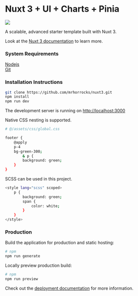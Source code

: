 # Nuxt 3 + UI + Charts + Pinia  

[![](https://img.shields.io/badge/nuxt.js-v3.7.4-04C690.svg)](https://nuxt.com)  

A scalable, advanced starter template built with Nuxt 3.  

Look at the [Nuxt 3 documentation](https://nuxt.com/docs/getting-started/introduction) to learn more.

### System Requirements

[Nodejs](https://nodejs.org/en)  
[Git](https://git-scm.com/downloads)

### Installation Instructions

```bash
git clone https://github.com/mrhorrocks/nuxt3.git
npm install
npm run dev
```

The development server is running on [http://localhost:3000](http://localhost:3000)  

Native CSS nesting is supported.

```bash
# @/assets/css/global.css 

footer {
    @apply
    p-4
    bg-green-300;
        & p {
        background: green;
    }
}
```

SCSS can be used in this project.

```bash
<style lang="scss" scoped>
    p {
        background: green;
        span {
            color: white;
        }
    }
</style>
```

### Production

Build the application for production and static hosting:

```bash
# npm
npm run generate
```

Locally preview production build:

```bash
# npm
npm run preview
```

Check out the [deployment documentation](https://nuxt.com/docs/getting-started/deployment) for more information.
